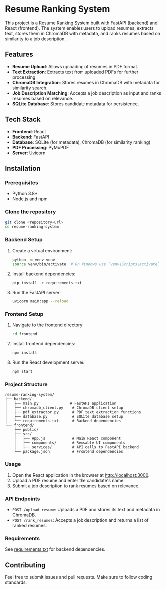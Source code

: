 
# Resume Ranking System

This project is a Resume Ranking System built with FastAPI (backend) and React (frontend). The system enables users to upload resumes, extracts text, stores them in ChromaDB with metadata, and ranks resumes based on similarity to a job description.

## Features

- **Resume Upload**: Allows uploading of resumes in PDF format.
- **Text Extraction**: Extracts text from uploaded PDFs for further processing.
- **ChromaDB Integration**: Stores resumes in ChromaDB with metadata for similarity search.
- **Job Description Matching**: Accepts a job description as input and ranks resumes based on relevance.
- **SQLite Database**: Stores candidate metadata for persistence.

## Tech Stack

- **Frontend**: React
- **Backend**: FastAPI
- **Database**: SQLite (for metadata), ChromaDB (for similarity ranking)
- **PDF Processing**: PyMuPDF
- **Server**: Uvicorn

## Installation

### Prerequisites

- Python 3.8+
- Node.js and npm

### Clone the repository

```bash
git clone <repository-url>
cd resume-ranking-system
```

### Backend Setup

1. Create a virtual environment:

   ```bash
   python -m venv venv
   source venv/bin/activate  # On Windows use `venv\Scripts\activate`
   ```

2. Install backend dependencies:

   ```bash
   pip install -r requirements.txt
   ```

3. Run the FastAPI server:

   ```bash
   uvicorn main:app --reload
   ```

### Frontend Setup

1. Navigate to the frontend directory:

   ```bash
   cd frontend
   ```

2. Install frontend dependencies:

   ```bash
   npm install
   ```

3. Run the React development server:

   ```bash
   npm start
   ```

### Project Structure

```
resume-ranking-system/
├── backend/
│   ├── main.py              # FastAPI application
│   ├── chromadb_client.py    # ChromaDB client setup
│   ├── pdf_extractor.py      # PDF text extraction functions
│   ├── database.py           # SQLite database setup
│   └── requirements.txt      # Backend dependencies
└── frontend/
    ├── public/
    ├── src/
    │   ├── App.js            # Main React component
    │   ├── components/       # Reusable UI components
    │   ├── services/         # API calls to FastAPI backend
    └── package.json          # Frontend dependencies
```

### Usage

1. Open the React application in the browser at [http://localhost:3000](http://localhost:3000).
2. Upload a PDF resume and enter the candidate's name.
3. Submit a job description to rank resumes based on relevance.

### API Endpoints

- `POST /upload_resume`: Uploads a PDF and stores its text and metadata in ChromaDB.
- `POST /rank_resumes`: Accepts a job description and returns a list of ranked resumes.

### Requirements

See [requirements.txt](./backend/requirements.txt) for backend dependencies.

## Contributing

Feel free to submit issues and pull requests. Make sure to follow coding standards.
